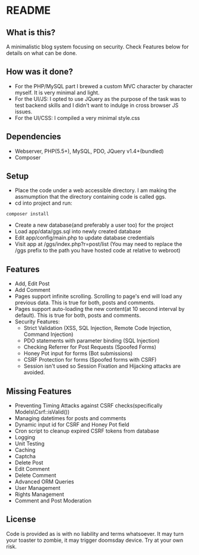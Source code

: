 # README #

## What is this? ##
A minimalistic blog system focusing on security. Check Features below for details on what can be done.

## How was it done? ##
* For the PHP/MySQL part I brewed a custom MVC character by character myself. It is very minimal and light.
* For the UI/JS: I opted to use JQuery as the purpose of the task was to test backend skills and I didn't want to indulge in cross browser JS issues.
* For the UI/CSS: I compiled a very minimal style.css

## Dependencies ##
* Webserver, PHP(5.5+), MySQL, PDO, JQuery v1.4+(bundled)
* Composer

## Setup ##

* Place the code under a web accessible directory. I am making the assmumption that the directory containing code is called ggs.
* cd into project and run:
```
composer install
```
* Create a new database(and preferably a user too) for the project
* Load app/data/ggs.sql into newly created database
* Edit app/config/main.php to update database credentials
* Visit app at /ggs/index.php?r=post/list  (You may need to replace the /ggs prefix to the path you have hosted code at relative to webroot)

## Features ##
* Add, Edit Post
* Add Comment
* Pages support infinite scrolling. Scrolling to page's end will load any previous data. This is true for both, posts and comments.
* Pages support auto-loading the new content(at 10 second interval by default). This is true for both, posts and comments.
* Security Features:
    * Strict Validation (XSS, SQL Injection, Remote Code Injection, Command Injection)
    * PDO statements with parameter binding (SQL Injection)
    * Checking Referrer for Post Requests (Spoofed Forms)
    * Honey Pot input for forms (Bot submissions)
    * CSRF Protection for forms (Spoofed forms with CSRF)
    * Session isn't used so Session Fixation and Hijacking attacks are avoided.


## Missing Features ##
* Preventing Timing Attacks against CSRF checks(specifically Models\Csrf::isValid())
* Managing datetimes for posts and comments
* Dynamic input id for CSRF and Honey Pot field
* Cron script to cleanup expired CSRF tokens from database
* Logging
* Unit Testing
* Caching
* Captcha
* Delete Post
* Edit Comment
* Delete Comment
* Advanced ORM Queries
* User Management
* Rights Management
* Comment and Post Moderation

## License ##
Code is provided as is with no liability and terms whatsoever. It may turn your toaster to zombie, it may trigger doomsday device. Try at your own risk.